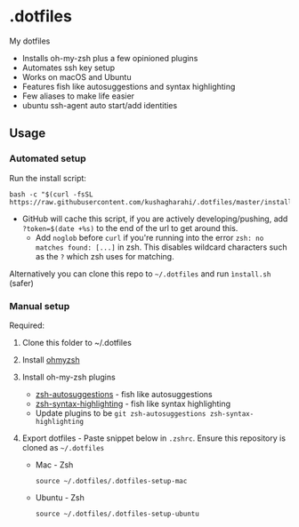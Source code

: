 # .dotfiles
My dotfiles
- Installs oh-my-zsh plus a few opinioned plugins
- Automates ssh key setup
- Works on macOS and Ubuntu
- Features fish like autosuggestions and syntax highlighting
- Few aliases to make life easier
- ubuntu ssh-agent auto start/add identities

## Usage

### Automated setup
Run the install script: 
```
bash -c "$(curl -fsSL https://raw.githubusercontent.com/kushagharahi/.dotfiles/master/install.sh)"
```
- GitHub will cache this script, if you are actively developing/pushing, add `?token=$(date +%s)` to the end of the url to get around this.
  - Add `noglob` before `curl` if you're running into the error `zsh: no matches found: [...]` in zsh. This disables wildcard characters such as the `?` which zsh uses for matching.
   
Alternatively you can clone this repo to `~/.dotfiles` and run `ìnstall.sh` (safer)

### Manual setup
Required:
1. Clone this folder to ~/.dotfiles

2. Install [ohmyzsh](https://ohmyz.sh/#install)

3. Install oh-my-zsh plugins
    - [zsh-autosuggestions](https://github.com/zsh-users/zsh-autosuggestions/blob/master/INSTALL.md#oh-my-zsh) - fish like autosuggestions
    - [zsh-syntax-highlighting](https://github.com/zsh-users/zsh-syntax-highlighting/blob/master/INSTALL.md#oh-my-zsh) - fish like syntax highlighting
    - Update plugins to be `git zsh-autosuggestions zsh-syntax-highlighting`

4. Export dotfiles - Paste snippet below in `.zshrc`. Ensure this repository is cloned as `~/.dotfiles`

    - Mac - Zsh
      ```
      source ~/.dotfiles/.dotfiles-setup-mac
      ```
    - Ubuntu - Zsh
      ```
      source ~/.dotfiles/.dotfiles-setup-ubuntu
      ```
